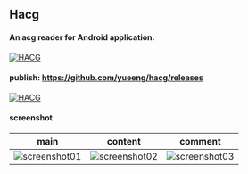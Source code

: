 ## Hacg
#### An acg reader for Android application.

[![HACG](https://raw.githubusercontent.com/yueeng/hacg/master/app/src/main/res/mipmap-xxxhdpi/ic_launcher.png)](https://github.com/yueeng/hacg/releases/latest)

#### publish: https://github.com/yueeng/hacg/releases

[![HACG](https://user-images.githubusercontent.com/4374375/33003955-f2ed932c-cdf8-11e7-961c-8a7a536e0fd5.png)](https://github.com/yueeng/hacg/releases/latest/download/app-release.apk)

#### screenshot
main | content | comment
------------ | ------------- | -------------
![screenshot01](https://cloud.githubusercontent.com/assets/4374375/8587179/e53cab82-262a-11e5-8edf-da067e7e4494.png)|![screenshot02](https://cloud.githubusercontent.com/assets/4374375/8587180/e540b1c8-262a-11e5-91c9-ded4d0a94d93.png)|![screenshot03](https://cloud.githubusercontent.com/assets/4374375/8587178/e4f8ade2-262a-11e5-9734-e227a09f034d.png)
